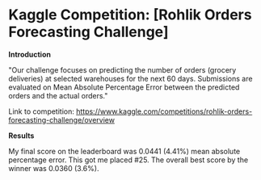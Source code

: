 # Kaggle Competition: [Rohlik Orders Forecasting Challenge]

**Introduction**

"Our challenge focuses on predicting the number of orders (grocery deliveries) at selected warehouses for the next 60 days. Submissions are evaluated on Mean Absolute Percentage Error between the predicted orders and the actual orders."

Link to competition: https://www.kaggle.com/competitions/rohlik-orders-forecasting-challenge/overview

**Results**

My final score on the leaderboard was 0.0441 (4.41%) mean absolute percentage error. This got me placed #25. The overall best score by the winner was 0.0360 (3.6%).
